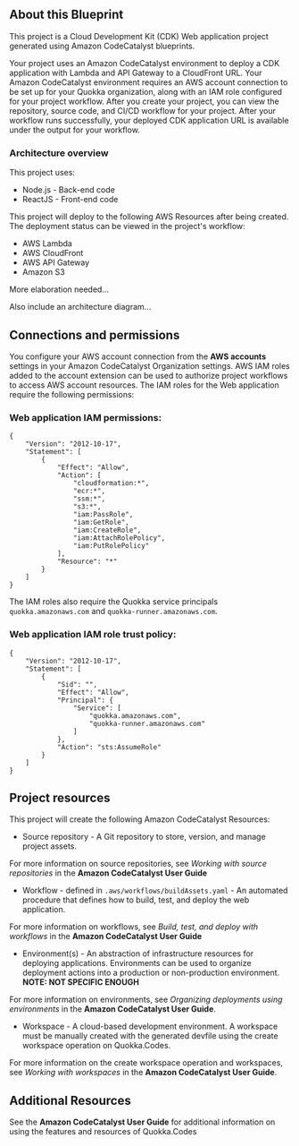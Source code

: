##  About this Blueprint

This project is a Cloud Development Kit (CDK) Web application project generated using Amazon CodeCatalyst blueprints.

Your project uses an Amazon CodeCatalyst environment to deploy a CDK application with Lambda and API Gateway to a CloudFront URL. Your Amazon CodeCatalyst environment requires an AWS account connection to be set up for your Quokka organization, along with an IAM role configured for your project workflow. After you create your project, you can view the repository, source code, and CI/CD workflow for your project. After your workflow runs successfully, your deployed CDK application URL is available under the output for your workflow.

### Architecture overview



This project uses:

- Node.js - Back-end code
- ReactJS - Front-end code


This project will deploy to the following AWS Resources after being created. The deployment status can be viewed in the project's workflow:

- AWS Lambda
- AWS CloudFront
- AWS API Gateway
- Amazon S3



More elaboration needed...

Also include an architecture diagram...


## Connections and permissions

You configure your AWS account connection from the **AWS accounts** settings in your Amazon CodeCatalyst Organization settings. AWS IAM roles added to the account extension can be used to authorize project workflows to access AWS account resources. The IAM roles for the Web application require the following permissions:

### Web application IAM permissions:

```
{
    "Version": "2012-10-17",
    "Statement": [
        {
            "Effect": "Allow",
            "Action": [
                "cloudformation:*",
                "ecr:*",
                "ssm:*",
                "s3:*",
                "iam:PassRole",
                "iam:GetRole",
                "iam:CreateRole",
                "iam:AttachRolePolicy",
                "iam:PutRolePolicy"
            ],
            "Resource": "*"
        }
    ]
}
```

The IAM roles also require the Quokka service principals `quokka.amazonaws.com` and `quokka-runner.amazonaws.com`.

### Web application IAM role trust policy:

```
{
    "Version": "2012-10-17",
    "Statement": [
        {
            "Sid": "",
            "Effect": "Allow",
            "Principal": {
                "Service": [
                    "quokka.amazonaws.com",
                    "quokka-runner.amazonaws.com"
                ]
            },
            "Action": "sts:AssumeRole"
        }
    ]
}
```

## Project resources

This project will create the following Amazon CodeCatalyst Resources:

- Source repository - A Git repository to store, version, and manage project assets.

For more information on source repositories, see _Working with source repositories_ in the **Amazon CodeCatalyst User Guide**

- Workflow - defined in ``.aws/workflows/buildAssets.yaml`` - An automated procedure that defines how to build, test, and deploy the web application.

For more information on workflows, see _Build, test, and deploy with workflows_ in the **Amazon CodeCatalyst User Guide**

- Environment(s) - An abstraction of infrastructure resources for deploying applications. Environments can be used to organize deployment actions into
  a production or non-production environment.  **NOTE: NOT SPECIFIC ENOUGH**

For more information on environments, see _Organizing deployments using environments_ in the **Amazon CodeCatalyst User Guide**.

- Workspace - A cloud-based development environment. A workspace must be manually created with the generated devfile using the create workspace
  operation on Quokka.Codes.

For more information on the create workspace operation and workspaces, see _Working with workspaces_ in the **Amazon CodeCatalyst User Guide**.


## Additional Resources

See the **Amazon CodeCatalyst User Guide** for additional information on using the features and resources of Quokka.Codes
